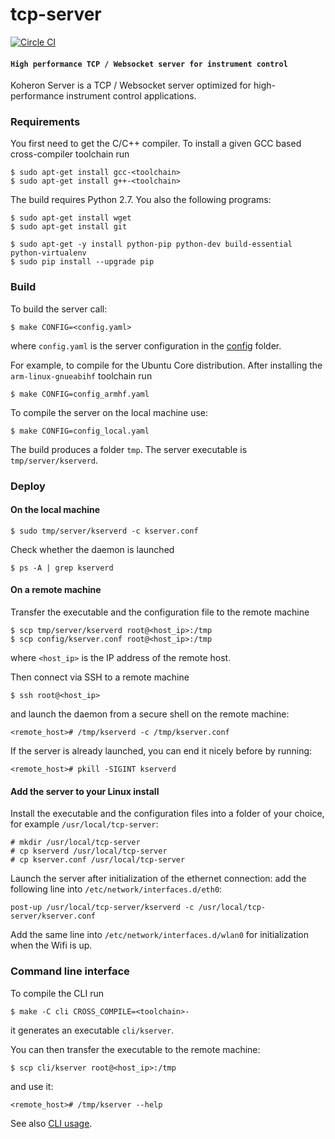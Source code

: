 # tcp-server

[![Circle CI](https://circleci.com/gh/Koheron/tcp-server.svg?style=shield)](https://circleci.com/gh/Koheron/tcp-server)

#### `High performance TCP / Websocket server for instrument control`

Koheron Server is a TCP / Websocket server optimized for high-performance instrument control applications.

### Requirements

You first need to get the C/C++ compiler. To install a given GCC based cross-compiler toolchain run
```
$ sudo apt-get install gcc-<toolchain>
$ sudo apt-get install g++-<toolchain>
```

The build requires Python 2.7. You also the following programs:
```
$ sudo apt-get install wget
$ sudo apt-get install git

$ sudo apt-get -y install python-pip python-dev build-essential python-virtualenv
$ sudo pip install --upgrade pip
```

### Build

To build the server call:
```
$ make CONFIG=<config.yaml>
```
where `config.yaml` is the server configuration in the [config](config) folder.

For example, to compile for the Ubuntu Core distribution. After installing the `arm-linux-gnueabihf` toolchain run
```
$ make CONFIG=config_armhf.yaml
```

To compile the server on the local machine use:
```
$ make CONFIG=config_local.yaml
```

The build produces a folder `tmp`. The server executable is `tmp/server/kserverd`.

### Deploy

#### On the local machine

```
$ sudo tmp/server/kserverd -c kserver.conf
```

Check whether the daemon is launched

```
$ ps -A | grep kserverd
```

#### On a remote machine

Transfer the executable and the configuration file to the remote machine
```
$ scp tmp/server/kserverd root@<host_ip>:/tmp
$ scp config/kserver.conf root@<host_ip>:/tmp
```
where `<host_ip>` is the IP address of the remote host.

Then connect via SSH to a remote machine
```
$ ssh root@<host_ip>
``` 
and launch the daemon from a secure shell on the remote machine:
```
<remote_host># /tmp/kserverd -c /tmp/kserver.conf
```

If the server is already launched, you can end it nicely before by running:
```
<remote_host># pkill -SIGINT kserverd
```

#### Add the server to your Linux install

Install the executable and the configuration files into a folder of your choice, for example `/usr/local/tcp-server`:
```
# mkdir /usr/local/tcp-server
# cp kserverd /usr/local/tcp-server
# cp kserver.conf /usr/local/tcp-server
```

Launch the server after initialization of the ethernet connection: add the following line into `/etc/network/interfaces.d/eth0`:
```
post-up /usr/local/tcp-server/kserverd -c /usr/local/tcp-server/kserver.conf
```

Add the same line into `/etc/network/interfaces.d/wlan0` for initialization when the Wifi is up.

### Command line interface

To compile the CLI run
```
$ make -C cli CROSS_COMPILE=<toolchain>-
```
it generates an executable `cli/kserver`.

You can then transfer the executable to the remote machine: 
```
$ scp cli/kserver root@<host_ip>:/tmp
```
and use it:
```
<remote_host># /tmp/kserver --help
```

See also [CLI usage](doc/command_line_interface.md).
